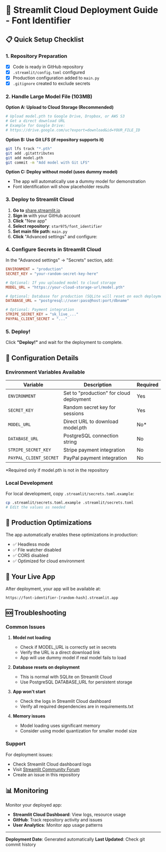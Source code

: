 # 🚀 Streamlit Cloud Deployment Guide - Font Identifier

## 📋 Quick Setup Checklist

### 1. Repository Preparation
- [x] Code is ready in GitHub repository
- [x] `.streamlit/config.toml` configured
- [x] Production configuration added to `main.py`
- [x] `.gitignore` created to exclude secrets

### 2. Handle Large Model File (103MB)

**Option A: Upload to Cloud Storage (Recommended)**
```bash
# Upload model.pth to Google Drive, Dropbox, or AWS S3
# Get a direct download URL
# Example for Google Drive: 
# https://drive.google.com/uc?export=download&id=YOUR_FILE_ID
```

**Option B: Use Git LFS (if repository supports it)**
```bash
git lfs track "*.pth"
git add .gitattributes
git add model.pth
git commit -m "Add model with Git LFS"
```

**Option C: Deploy without model (uses dummy model)**
- The app will automatically use a dummy model for demonstration
- Font identification will show placeholder results

### 3. Deploy to Streamlit Cloud

1. **Go to** [share.streamlit.io](https://share.streamlit.io)
2. **Sign in** with your GitHub account
3. **Click** "New app"
4. **Select repository**: `star975/font_identifier`
5. **Set main file path**: `main.py`
6. **Click** "Advanced settings" and configure:

### 4. Configure Secrets in Streamlit Cloud

In the "Advanced settings" → "Secrets" section, add:

```toml
ENVIRONMENT = "production"
SECRET_KEY = "your-random-secret-key-here"

# Optional: If you uploaded model to cloud storage
MODEL_URL = "https://your-cloud-storage-url/model.pth"

# Optional: Database for production (SQLite will reset on each deployment)
DATABASE_URL = "postgresql://user:pass@host:port/dbname"

# Optional: Payment integration
STRIPE_SECRET_KEY = "sk_live_..."
PAYPAL_CLIENT_SECRET = "..."
```

### 5. Deploy!

Click **"Deploy!"** and wait for the deployment to complete.

## 🔧 Configuration Details

### Environment Variables Available

| Variable | Description | Required |
|----------|-------------|----------|
| `ENVIRONMENT` | Set to "production" for cloud deployment | Yes |
| `SECRET_KEY` | Random secret key for sessions | Yes |
| `MODEL_URL` | Direct URL to download model.pth | No* |
| `DATABASE_URL` | PostgreSQL connection string | No |
| `STRIPE_SECRET_KEY` | Stripe payment integration | No |
| `PAYPAL_CLIENT_SECRET` | PayPal payment integration | No |

*Required only if model.pth is not in the repository

### Local Development

For local development, copy `.streamlit/secrets.toml.example`:

```bash
cp .streamlit/secrets.toml.example .streamlit/secrets.toml
# Edit the values as needed
```

## 🎯 Production Optimizations

The app automatically enables these optimizations in production:
- ✅ Headless mode
- ✅ File watcher disabled
- ✅ CORS disabled
- ✅ Optimized for cloud environment

## 🔗 Your Live App

After deployment, your app will be available at:
```
https://font-identifier-[random-hash].streamlit.app
```

## 🆘 Troubleshooting

### Common Issues

1. **Model not loading**
   - Check if MODEL_URL is correctly set in secrets
   - Verify the URL is a direct download link
   - App will use dummy model if real model fails to load

2. **Database resets on deployment**
   - This is normal with SQLite on Streamlit Cloud
   - Use PostgreSQL DATABASE_URL for persistent storage

3. **App won't start**
   - Check the logs in Streamlit Cloud dashboard
   - Verify all required dependencies are in requirements.txt

4. **Memory issues**
   - Model loading uses significant memory
   - Consider using model quantization for smaller model size

### Support

For deployment issues:
- Check Streamlit Cloud dashboard logs
- Visit [Streamlit Community Forum](https://discuss.streamlit.io/)
- Create an issue in this repository

## 📊 Monitoring

Monitor your deployed app:
- **Streamlit Cloud Dashboard**: View logs, resource usage
- **GitHub**: Track repository activity and issues
- **User Analytics**: Monitor app usage patterns

---

**Deployment Date**: Generated automatically
**Last Updated**: Check git commit history